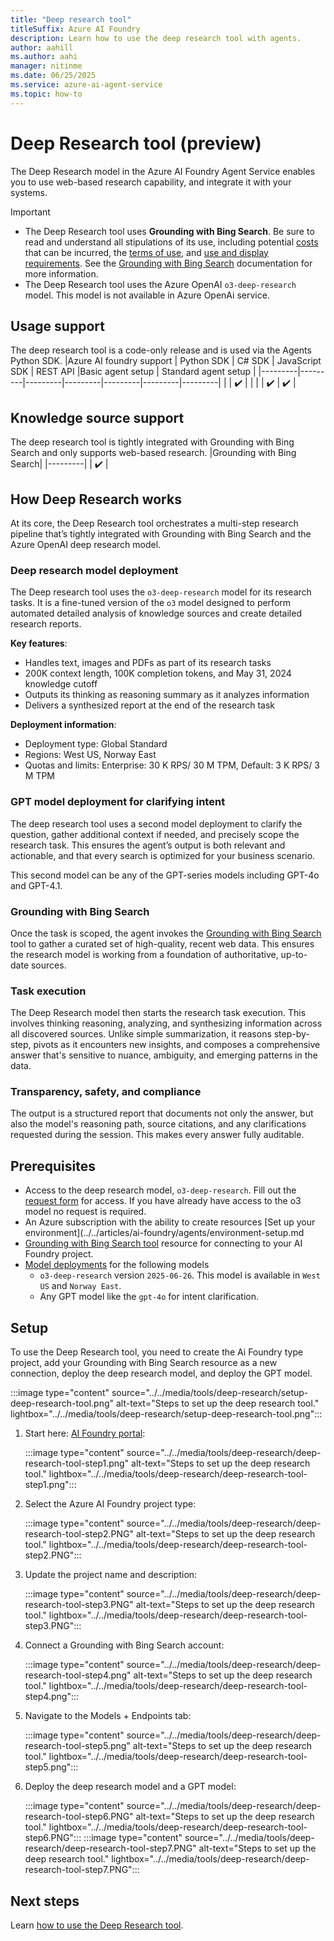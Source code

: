 ```yaml
---
title: "Deep research tool"
titleSuffix: Azure AI Foundry
description: Learn how to use the deep research tool with agents.
author: aahill
ms.author: aahi
manager: nitinme
ms.date: 06/25/2025
ms.service: azure-ai-agent-service
ms.topic: how-to
---
```


# Deep Research tool (preview)

The Deep Research model in the Azure AI Foundry Agent Service enables you to use web-based research capability, and integrate it with your systems.

> [!IMPORTANT]
> * The Deep Research tool uses **Grounding with Bing Search**. Be sure to read and understand all stipulations of its use, including potential [costs](https://www.microsoft.com/bing/apis/grounding-pricing) that can be incurred, the [terms of use](https://www.microsoft.com/bing/apis/grounding-legal), and [use and display requirements](./bing-grounding.md#how-to-display-grounding-with-bing-search-results). See the [Grounding with Bing Search](./bing-grounding.md) documentation for more information.
> * The Deep Research tool uses the Azure OpenAI `o3-deep-research` model. This model is not available in Azure OpenAi service.

## Usage support
The deep research tool is a code-only release and is used via the Agents Python SDK. 
|Azure AI foundry support  | Python SDK |	C# SDK | JavaScript SDK | REST API |Basic agent setup | Standard agent setup |
|---------|---------|---------|---------|---------|---------|---------|
|  | ✔️ |  |  |  | ✔️  | ✔️ |

## Knowledge source support
The deep research tool is tightly integrated with Grounding with Bing Search and only supports web-based research.
|Grounding with Bing Search|
|---------|
| ✔️ | 

## How Deep Research works

At its core, the Deep Research tool orchestrates a multi-step research pipeline that’s tightly integrated with Grounding with Bing Search and the Azure OpenAI deep research model.

### Deep research model deployment

The Deep research tool uses the `o3-deep-research` model for its research tasks. It is a fine-tuned version of the `o3` model designed to perform automated detailed analysis of knowledge sources and create detailed research reports.

**Key features**:
- Handles text, images and PDFs as part of its research tasks
- 200K context length, 100K completion tokens, and May 31, 2024 knowledge cutoff
- Outputs its thinking as reasoning summary as it analyzes information
- Delivers a synthesized report at the end of the research task

**Deployment information**:
- Deployment type: Global Standard
- Regions: West US, Norway East
- Quotas and limits: Enterprise: 30 K RPS/ 30 M TPM, Default: 3 K RPS/ 3 M TPM

### GPT model deployment for clarifying intent

The deep research tool uses a second model deployment to clarify the question, gather additional context if needed, and precisely scope the research task. This ensures the agent’s output is both relevant and actionable, and that every search is optimized for your business scenario.

This second model can be any of the GPT-series models including GPT-4o and GPT-4.1.

### Grounding with Bing Search

Once the task is scoped, the agent invokes the [Grounding with Bing Search](./bing-grounding.md) tool to gather a curated set of high-quality, recent web data. This ensures the research model is working from a foundation of authoritative, up-to-date sources. 

### Task execution

The Deep Research model then starts the research task execution. This involves thinking reasoning, analyzing, and synthesizing information across all discovered sources. Unlike simple summarization, it reasons step-by-step, pivots as it encounters new insights, and composes a comprehensive answer that's sensitive to nuance, ambiguity, and emerging patterns in the data. 

### Transparency, safety, and compliance

The output is a structured report that documents not only the answer, but also the model's reasoning path, source citations, and any clarifications requested during the session. This makes every answer fully auditable.

## Prerequisites
- Access to the deep research model, `o3-deep-research`. Fill out the [request form](https://aka.ms/OAI/deepresearchaccess) for access. If you have already have access to the o3 model no request is required.
- An Azure subscription with the ability to create resources [Set up your environment](../../articles/ai-foundry/agents/environment-setup.md
- [Grounding with Bing Search tool](./bing-grounding.md) resource for connecting to your AI Foundry project.
- [Model deployments](../../../model-inference/how-to/create-model-deployments.md) for the following models
    - `o3-deep-research` version `2025-06-26`. This model is available in `West US` and `Norway East`.
    - Any GPT model like the `gpt-4o` for intent clarification.

## Setup 

To use the Deep Research tool, you need to create the Ai Foundry type project, add your Grounding with Bing Search resource as a new connection, deploy the deep research model, and deploy the GPT model. 

:::image type="content" source="../../media/tools/deep-research/setup-deep-research-tool.png" alt-text="Steps to set up the deep research tool." lightbox="../../media/tools/deep-research/setup-deep-research-tool.png":::

1. Start here: [AI Foundry portal](https://ai.azure.com/?cid=learnDocs):
   
   :::image type="content" source="../../media/tools/deep-research/deep-research-tool-step1.png" alt-text="Steps to set up the deep research tool." lightbox="../../media/tools/deep-research/deep-research-tool-step1.png":::

1. Select the Azure AI Foundry project type:
   
    :::image type="content" source="../../media/tools/deep-research/deep-research-tool-step2.PNG" alt-text="Steps to set up the deep research tool." lightbox="../../media/tools/deep-research/deep-research-tool-step2.PNG":::

1. Update the project name and description:
   
    :::image type="content" source="../../media/tools/deep-research/deep-research-tool-step3.PNG" alt-text="Steps to set up the deep research tool." lightbox="../../media/tools/deep-research/deep-research-tool-step3.PNG":::

1. Connect a Grounding with Bing Search account:
   
    :::image type="content" source="../../media/tools/deep-research/deep-research-tool-step4.png" alt-text="Steps to set up the deep research tool." lightbox="../../media/tools/deep-research/deep-research-tool-step4.png":::

1. Navigate to the Models +  Endpoints tab:
   
    :::image type="content" source="../../media/tools/deep-research/deep-research-tool-step5.png" alt-text="Steps to set up the deep research tool." lightbox="../../media/tools/deep-research/deep-research-tool-step5.png":::

1. Deploy the deep research model and a GPT model:
   
    :::image type="content" source="../../media/tools/deep-research/deep-research-tool-step6.PNG" alt-text="Steps to set up the deep research tool." lightbox="../../media/tools/deep-research/deep-research-tool-step6.PNG":::
    :::image type="content" source="../../media/tools/deep-research/deep-research-tool-step7.PNG" alt-text="Steps to set up the deep research tool." lightbox="../../media/tools/deep-research/deep-research-tool-step7.PNG":::

## Next steps

Learn [how to use the Deep Research tool](./deep-research-samples.md). 
